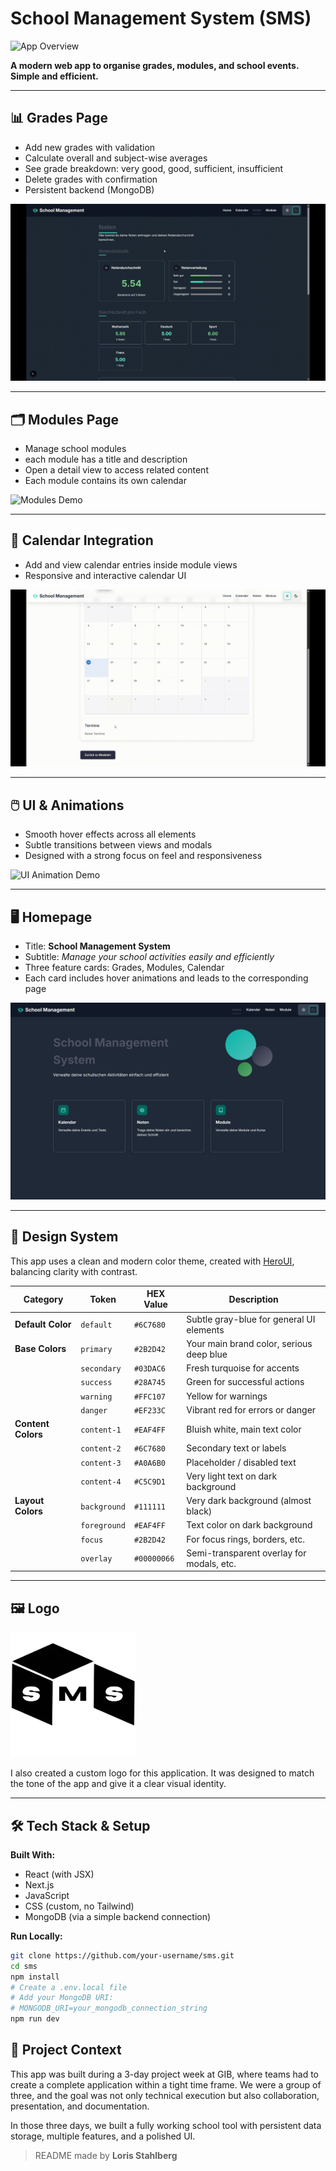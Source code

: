 # School Management System (SMS)

![App Overview](assets/sms-demo-overview.gif)

**A modern web app to organise grades, modules, and school events. Simple and efficient.**

---

## 📊 Grades Page

- Add new grades with validation
- Calculate overall and subject-wise averages
- See grade breakdown: very good, good, sufficient, insufficient
- Delete grades with confirmation
- Persistent backend (MongoDB)

![Grades Demo](assets/grades-demo.gif)

---

## 🗂️ Modules Page

- Manage school modules
- each module has a title and description
- Open a detail view to access related content
- Each module contains its own calendar

![Modules Demo](assets/modules-demo.gif)

---

## 📅 Calendar Integration

- Add and view calendar entries inside module views
- Responsive and interactive calendar UI

![Calendar Demo](assets/calendar-demo.gif)

---

## 🖱️ UI & Animations

- Smooth hover effects across all elements
- Subtle transitions between views and modals
- Designed with a strong focus on feel and responsiveness

![UI Animation Demo](assets/animations.gif)

---

## 🖥️ Homepage

- Title: **School Management System**
- Subtitle: *Manage your school activities easily and efficiently*
- Three feature cards: Grades, Modules, Calendar
- Each card includes hover animations and leads to the corresponding page

![Homepage Screenshot](assets/home-screenshot.png)

---

## 🎨 Design System

This app uses a clean and modern color theme, created with [HeroUI](https://www.heroui.com/themes), balancing clarity with contrast.

| Category           | Token        | HEX Value   | Description                                |
| ------------------ | ------------ | ----------- | ------------------------------------------ |
| **Default Color**  | `default`    | `#6C7680`   | Subtle gray-blue for general UI elements   |
| **Base Colors**    | `primary`    | `#2B2D42`   | Your main brand color, serious deep blue   |
|                    | `secondary`  | `#03DAC6`   | Fresh turquoise for accents                |
|                    | `success`    | `#28A745`   | Green for successful actions               |
|                    | `warning`    | `#FFC107`   | Yellow for warnings                        |
|                    | `danger`     | `#EF233C`   | Vibrant red for errors or danger           |
| **Content Colors** | `content-1`  | `#EAF4FF`   | Bluish white, main text color             |
|                    | `content-2`  | `#6C7680`   | Secondary text or labels                   |
|                    | `content-3`  | `#A0A6B0`   | Placeholder / disabled text                |
|                    | `content-4`  | `#C5C9D1`   | Very light text on dark background         |
| **Layout Colors**  | `background` | `#111111`   | Very dark background (almost black)        |
|                    | `foreground` | `#EAF4FF`   | Text color on dark background              |
|                    | `focus`      | `#2B2D42`   | For focus rings, borders, etc.             |
|                    | `overlay`    | `#00000066` | Semi-transparent overlay for modals, etc.  |

---

## 🖼️ Logo

<img src="assets/sms-logo.png" width="200" alt="App Logo"/>

I also created a custom logo for this application. It was designed to match the tone of the app and give it a clear visual identity.


---

## 🛠️ Tech Stack & Setup

**Built With:**
- React (with JSX)
- Next.js
- JavaScript
- CSS (custom, no Tailwind)
- MongoDB (via a simple backend connection)

**Run Locally:**

```bash
git clone https://github.com/your-username/sms.git
cd sms
npm install
# Create a .env.local file
# Add your MongoDB URI:
# MONGODB_URI=your_mongodb_connection_string
npm run dev
```
## 📘 Project Context

This app was built during a 3-day project week at GIB, where teams had to create a complete application within a tight time frame. We were a group of three, and the goal was not only technical execution but also collaboration, presentation, and documentation.

In those three days, we built a fully working school tool with persistent data storage, multiple features, and a polished UI.

<!-- ---

## 👤 About Me

This project was created by a software developer in training, passionate about building responsive and purposeful web apps. My focus is on delivering solid functionality with a refined user experience. -->

> README made by **Loris Stahlberg**

